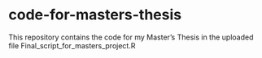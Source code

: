 # code-for-masters-thesis
This repository contains the code for my Master’s Thesis in the uploaded file
Final_script_for_masters_project.R
